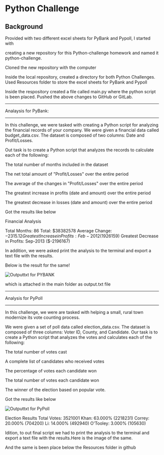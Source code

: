 # Python Challenge

## Background

Provided with two different excel sheets for PyBank and Pypoll, I started with

creating a new repository for this Python-challenge homework and named it python-challenge.

Cloned the new repository with the computer

Inside the local repository, created a directory for both Python Challenges. Used Resources folder to store the excel sheets for PyBank and Pypoll

Inside the respository created a file called main.py where the python script is been placed. Pushed the above changes to GitHub or GitLab.

--------------------------

Analaysis for PyBank:

--------------------------

In this challenge, we were tasked with creating a Python script for analyzing the financial records of your company. We were given a financial data called budget_data.csv. The dataset is composed of two columns: Date and Profit/Losses.

Out task is to create a Python script that analyzes the records to calculate each of the following:

The total number of months included in the dataset

The net total amount of "Profit/Losses" over the entire period

The average of the changes in "Profit/Losses" over the entire period

The greatest increase in profits (date and amount) over the entire period

The greatest decrease in losses (date and amount) over the entire period

Got the results like below


Financial Analysis

Total Months: 86 Total: $38382578 Average Change: $-2315.12 Greatest Increase in Profits: Feb-2012 ($1926159) Greatest Decrease in Profits: Sep-2013 ($-2196167)

In addition, we were asked print the analysis to the terminal and export a text file with the results.

Below is the result for the same!


![Outputtxt for PYBANK](https://user-images.githubusercontent.com/81407869/123717557-f3c98700-d831-11eb-826c-706b2700aecb.png)

which is attached in the main folder as output.txt file


-------------------------

Analysis for PyPoll

-------------------------

In this challenge, we were are tasked with helping a small, rural town modernize its vote counting process.

We were given a set of poll data called election_data.csv. The dataset is composed of three columns: Voter ID, County, and Candidate. Our task is to create a Python script that analyzes the votes and calculates each of the following:

The total number of votes cast

A complete list of candidates who received votes

The percentage of votes each candidate won

The total number of votes each candidate won

The winner of the election based on popular vote.

Got the results like below

![Outputtxt for PyPoll](https://user-images.githubusercontent.com/81407869/123717589-ffb54900-d831-11eb-92c7-659f4096bd50.png)

Election Results
Total Votes: 3521001
Khan: 63.000% (2218231) Correy: 20.000% (704200) Li: 14.000% (492940) O'Tooley: 3.000% (105630)

Idition, to out final script we had to print the analysis to the terminal and export a text file with the results.Here is the image of the same.

And the same is been place below the Resources folder in github
